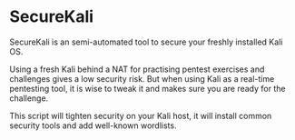 # SecureKali

SecureKali is an semi-automated tool to secure your freshly installed Kali OS.

Using a fresh Kali behind a NAT for practising pentest exercises and challenges gives a low security risk.
But when using Kali as a real-time pentesting tool, it is wise to tweak it and makes sure you are ready for the challenge.

This script will tighten security on your Kali host, it will install common security tools and add well-known wordlists.
